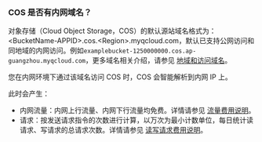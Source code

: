 ### COS 是否有内网域名？

对象存储（Cloud Object Storage，COS）的默认源站域名格式为：&lt;BucketName-APPID>.cos.&lt;Region>.myqcloud.com，默认已支持公网访问和同地域的内网访问。例如`examplebucket-1250000000.cos.ap-guangzhou.myqcloud.com`，更多域名相关介绍，请参见 [地域和访问域名](https://cloud.tencent.com/document/product/436/6224)。

您在内网环境下通过该域名访问 COS 时，COS 会智能解析到内网 IP 上。

此时会产生：
- 内网流量：内网上行流量、内网下行流量均免费。详情请参见 [流量费用说明](https://cloud.tencent.com/document/product/436/53863)。
- 请求：按发送请求指令的次数进行计算，以万次为最小计数单位，每日统计读请求、写请求的总请求次数。详情请参见 [读写请求费用说明](https://cloud.tencent.com/document/product/436/53861)。







